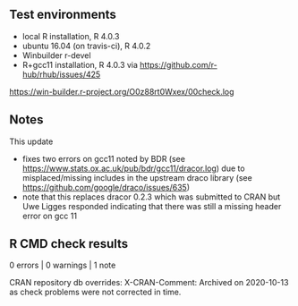 ## Test environments

* local R installation, R 4.0.3
* ubuntu 16.04 (on travis-ci), R 4.0.2
* Winbuilder r-devel
* R+gcc11 installation, R 4.0.3
  via https://github.com/r-hub/rhub/issues/425

https://win-builder.r-project.org/O0z88rt0Wxex/00check.log

## Notes

This update

* fixes two errors on gcc11 noted by BDR (see https://www.stats.ox.ac.uk/pub/bdr/gcc11/dracor.log) due to misplaced/missing includes in the upstream draco library (see https://github.com/google/draco/issues/635)
* note that this replaces dracor 0.2.3 which was submitted to CRAN but 
  Uwe Ligges responded indicating that there was still a missing header error
  on gcc 11

## R CMD check results

0 errors | 0 warnings | 1 note

CRAN repository db overrides:
  X-CRAN-Comment: Archived on 2020-10-13 as check problems were not
    corrected in time.
